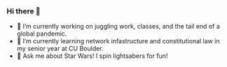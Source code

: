 ### Hi there 👋

<!--
**ryyyyan-taylor/ryyyyan-taylor** is a ✨ _special_ ✨ repository because its `README.md` (this file) appears on your GitHub profile.
Here are some ideas to get you started:
-->

- 🔭 I’m currently working on juggling work, classes, and the tail end of a global pandemic.
- 🌱 I’m currently learning network infastructure and constitutional law in my senior year at CU Boulder.
- 💬 Ask me about Star Wars! I spin lightsabers for fun! 
<!-- - 👯 I’m looking to collaborate on ...
- 🤔 I’m looking for help with ...
- 📫 How to reach me: ...
- 😄 Pronouns: ...
- ⚡ Fun fact: ... -->

